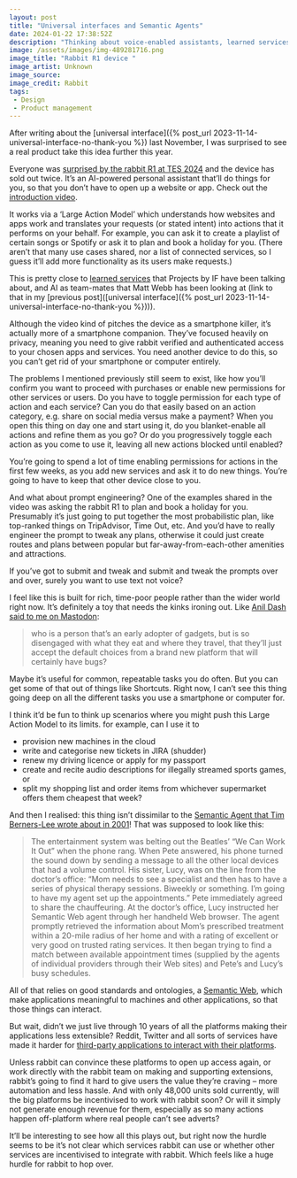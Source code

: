 ```yaml
---
layout: post
title: "Universal interfaces and Semantic Agents"
date: 2024-01-22 17:38:52Z
description: "Thinking about voice-enabled assistants, learned services, and the immediate hurdles for these products to overcome."
image: /assets/images/img-489281716.png
image_title: "Rabbit R1 device "
image_artist: Unknown
image_source:
image_credit: Rabbit
tags:
 - Design
 - Product management
---
```


After writing about the [universal interface]({% post_url 2023-11-14-universal-interface-no-thank-you %}) last November, I was surprised to see a real product take this idea further this year.

Everyone was [surprised by the rabbit R1 at TES 2024](https://www.tomsguide.com/features/rabbits-r1-ai-device-took-ces-2024-by-storm-what-is-it-and-why-might-you-want-one) and the device has sold out twice. It’s an AI-powered personal assistant that’ll do things for you, so that you don’t have to open up a website or app. Check out the [introduction video](https://www.youtube.com/watch?v=22wlLy7hKP4).

It works via a ‘Large Action Model’ which understands how websites and apps work and translates your requests (or stated intent) into actions that it performs on your behalf. For example, you can ask it to create a playlist of certain songs or Spotify or ask it to plan and book a holiday for you. (There aren’t that many use cases shared, nor a list of connected services, so I guess it’ll add more functionality as its users make requests.)

This is pretty close to [learned services](https://medium.com/writing-by-if/imagining-the-future-llms-generative-ai-and-future-experiences-4bb9080a19eb) that Projects by IF have been talking about, and AI as team-mates that Matt Webb has been looking at (link to that in my [previous post]([universal interface]({% post_url 2023-11-14-universal-interface-no-thank-you %}))).

Although the video kind of pitches the device as a smartphone killer, it’s actually more of a smartphone companion. They’ve focused heavily on privacy, meaning you need to give rabbit verified and authenticated access to your chosen apps and services. You need another device to do this, so you can’t get rid of your smartphone or computer entirely.

The problems I mentioned previously still seem to exist, like how you’ll confirm you want to proceed with purchases or enable new permissions for other services or users. Do you have to toggle permission for each type of action and each service? Can you do that easily based on an action category, e.g. share on social media versus make a payment? When you open this thing on day one and start using it, do you blanket-enable all actions and refine them as you go? Or do you progressively toggle each action as you come to use it, leaving all new actions blocked until enabled?

You’re going to spend a lot of time enabling permissions for actions in the first few weeks, as you add new services and ask it to do new things. You’re going to have to keep that other device close to you.

And what about prompt engineering? One of the examples shared in the video was asking the rabbit R1 to plan and book a holiday for you. Presumably it’s just going to put together the most probabilistic plan, like top-ranked things on TripAdvisor, Time Out, etc. And you’d have to really engineer the prompt to tweak any plans, otherwise it could just create routes and plans between popular but far-away-from-each-other amenities and attractions. 

If you’ve got to submit and tweak and submit and tweak the prompts over and over, surely you want to use text not voice?

I feel like this is built for rich, time-poor people rather than the wider world right now. It’s definitely a toy that needs the kinks ironing out. Like [Anil Dash said to me on Mastodon](https://me.dm/@anildash/111764436398105914):

> who is a person that’s an early adopter of gadgets, but is so disengaged with what they eat and where they travel, that they’ll just accept the default choices from a brand new platform that will certainly have bugs?

Maybe it’s useful for common, repeatable tasks you do often. But you can get some of that out of things like Shortcuts. Right now, I can’t see this thing going deep on all the different tasks you use a smartphone or computer for. 

I think it’d be fun to think up scenarios where you might push this Large Action Model to its limits. for example, can I use it to
- provision new machines in the cloud
- write and categorise new tickets in JIRA (shudder)
- renew my driving licence or apply for my passport
- create and recite audio descriptions for illegally streamed sports games, or
- split my shopping list and order items from whichever supermarket offers them cheapest that week?

And then I realised: this thing isn’t dissimilar to the [Semantic Agent that Tim Berners-Lee wrote about in 2001](https://www-sop.inria.fr/acacia/cours/essi2006/Scientific%20American_%20Feature%20Article_%20The%20Semantic%20Web_%20May%202001.pdf)! That was supposed to look like this:

> The entertainment system was belting out the Beatles’ “We Can Work It Out” when the phone rang. When Pete answered, his phone turned the sound down by sending a message to all the other local devices that had a volume control. His sister, Lucy, was on the line from the doctor’s office: “Mom needs to see a specialist and then has to have a series of physical therapy sessions. Biweekly or something. I’m going to have my agent set up the appointments.” Pete immediately agreed to share the chauffeuring. At the doctor’s office, Lucy instructed her Semantic Web agent through her handheld Web browser. The agent promptly retrieved the information about Mom’s prescribed treatment within a 20-mile radius of her home and with a rating of excellent or very good on trusted rating services. It then began trying to find a match between available appointment times (supplied by the agents of individual providers through their Web sites) and Pete’s and Lucy’s busy schedules.

All of that relies on good standards and ontologies, a [Semantic Web](https://twobithistory.org/2018/05/27/semantic-web.html), which make applications meaningful to machines and other applications, so that those things can interact.

But wait, didn’t we just live through 10 years of all the platforms making their applications less extensible? Reddit, Twitter and all sorts of services have made it harder for [third-party applications to interact with their platforms](https://www.digitaltrends.com/computing/reddit-api-changes-explained/). 

Unless rabbit can convince these platforms to open up access again, or work directly with the rabbit team on making and supporting extensions, rabbit’s going to find it hard to give users the value they’re craving – more automation and less hassle. And with only 48,000 units sold currently, will the big platforms be incentivised to work with rabbit soon? Or will it simply not generate enough revenue for them, especially as so many actions happen off-platform where real people can’t see adverts?

It’ll be interesting to see how all this plays out, but right now the hurdle seems to be it’s not clear which services rabbit can use or whether other services are incentivised to integrate with rabbit. Which feels like a huge hurdle for rabbit to hop over.